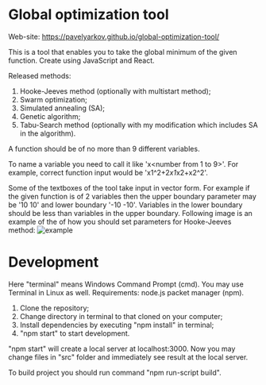 
# Global optimization tool
Web-site: https://pavelyarkov.github.io/global-optimization-tool/

This is a tool that enables you to take the global minimum of the given function. Create using JavaScript and React.

Released methods:
1) Hooke-Jeeves method (optionally with multistart method);
2) Swarm optimization;
3) Simulated annealing (SA);
4) Genetic algorithm;
5) Tabu-Search method (optionally with my modification which includes SA in the algorithm).
	
A function should be of no more than 9 different variables. 
	
To name a variable you need to call it like 'x<number from 1 to 9>'. For example, correct function input would be 'x1^2+2*x1*x2+x2^2'.
	
Some of the textboxes of the tool take input in vector form. For example if the given function is of 2 variables then the upper boundary parameter may be '10 10' and lower boundary '-10 -10'.
Variables in the lower boundary should be less than variables in the upper boundary.
Following image is an example of the of how you should set parameters for Hooke-Jeeves method:
![example](https://user-images.githubusercontent.com/68156110/128552863-0b19508b-69c1-4d6f-a757-4cd54ae95940.PNG)

# Development
Here "terminal" means Windows Command Prompt (cmd). You may use Terminal in Linux as well.
Requirements: node.js packet manager (npm).

1. Clone the repository;
2. Change directory in terminal to that cloned on your computer; 
3. Install dependencies by executing "npm install" in terminal;
4. "npm start" to start development. 

"npm start" will create a local server at localhost:3000. Now you may change files in "src" folder and immediately see result at the local server.

To build project you should run command "npm run-script build".
